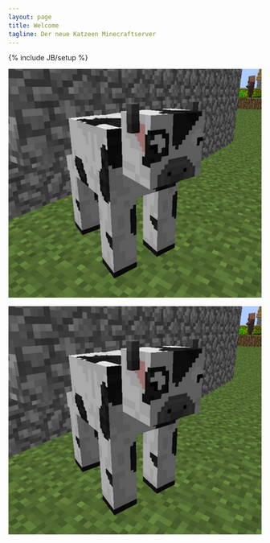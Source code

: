 ```yaml
---
layout: page
title: Welcome
tagline: Der neue Katzeen Minecraftserver
---
```

{% include JB/setup %}

![cow](images/cow.png)

![cow](images/cow2.png)
